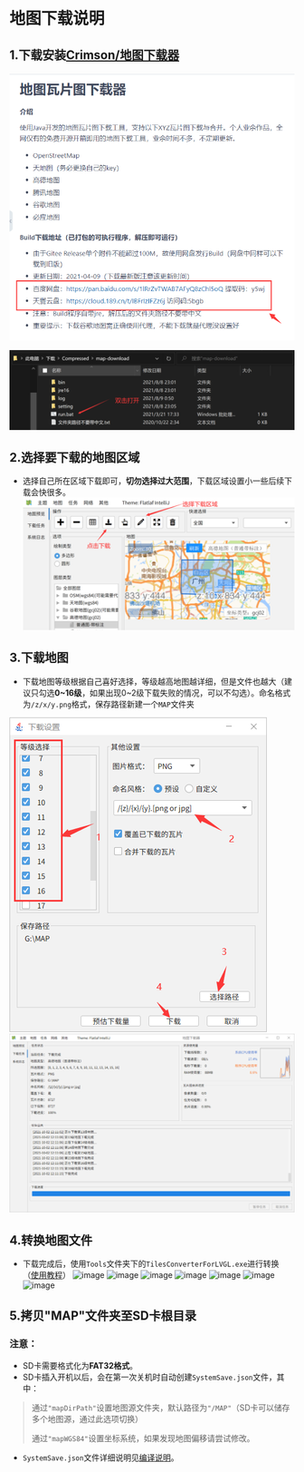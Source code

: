 # 地图下载说明

## 1.下载安装[Crimson/地图下载器](https://gitee.com/CrimsonHu/java_map_download/)

![image](https://github.com/FASTSHIFT/X-TRACK/blob/main/Images/%E5%9C%B0%E5%9B%BE%E4%B8%8B%E8%BD%BD%E6%95%99%E7%A8%8B/1-%E4%B8%8B%E8%BD%BD%E5%AE%89%E8%A3%85Crimson%E5%9C%B0%E5%9B%BE%E4%B8%8B%E8%BD%BD%E5%99%A8.png)

![image](https://github.com/FASTSHIFT/X-TRACK/blob/main/Images/%E5%9C%B0%E5%9B%BE%E4%B8%8B%E8%BD%BD%E6%95%99%E7%A8%8B/2-%E8%BF%90%E8%A1%8C%E4%B8%8B%E8%BD%BD%E5%99%A8.png)

## 2.选择要下载的地图区域
 * 选择自己所在区域下载即可，**切勿选择过大范围**，下载区域设置小一些后续下载会快很多。
![image](https://github.com/FASTSHIFT/X-TRACK/blob/main/Images/%E5%9C%B0%E5%9B%BE%E4%B8%8B%E8%BD%BD%E6%95%99%E7%A8%8B/3-%E9%80%89%E6%8B%A9%E4%B8%8B%E8%BD%BD%E5%8C%BA%E5%9F%9F.png)
## 3.下载地图
 * 下载地图等级根据自己喜好选择，等级越高地图越详细，但是文件也越大（建议只勾选**0~16级**，如果出现0~2级下载失败的情况，可以不勾选）。命名格式为`/z/x/y.png`格式，保存路径新建一个`MAP`文件夹
 
![image](https://github.com/FASTSHIFT/X-TRACK/blob/main/Images/%E5%9C%B0%E5%9B%BE%E4%B8%8B%E8%BD%BD%E6%95%99%E7%A8%8B/4-%E5%9C%B0%E5%9B%BE%E4%B8%8B%E8%BD%BD%E9%85%8D%E7%BD%AE.png)
![image](https://github.com/FASTSHIFT/X-TRACK/blob/main/Images/%E5%9C%B0%E5%9B%BE%E4%B8%8B%E8%BD%BD%E6%95%99%E7%A8%8B/5-%E4%B8%8B%E8%BD%BD%E5%AE%8C%E6%88%90.png)

## 4.转换地图文件
* 下载完成后，使用`Tools`文件夹下的`TilesConverterForLVGL.exe`进行转换（[使用教程](https://github.com/FASTSHIFT/X-TRACK/tree/main/Images/MapConverter%E4%BD%BF%E7%94%A8%E6%95%99%E7%A8%8B)）
![image](https://github.com/FASTSHIFT/X-TRACK/blob/main/Images/MapConverter%E4%BD%BF%E7%94%A8%E6%95%99%E7%A8%8B/1.png)
![image](https://github.com/FASTSHIFT/X-TRACK/blob/main/Images/MapConverter%E4%BD%BF%E7%94%A8%E6%95%99%E7%A8%8B/2.png)
![image](https://github.com/FASTSHIFT/X-TRACK/blob/main/Images/MapConverter%E4%BD%BF%E7%94%A8%E6%95%99%E7%A8%8B/3.png)
![image](https://github.com/FASTSHIFT/X-TRACK/blob/main/Images/MapConverter%E4%BD%BF%E7%94%A8%E6%95%99%E7%A8%8B/4.png)
![image](https://github.com/FASTSHIFT/X-TRACK/blob/main/Images/MapConverter%E4%BD%BF%E7%94%A8%E6%95%99%E7%A8%8B/5.png)
![image](https://github.com/FASTSHIFT/X-TRACK/blob/main/Images/MapConverter%E4%BD%BF%E7%94%A8%E6%95%99%E7%A8%8B/6.png)
![image](https://github.com/FASTSHIFT/X-TRACK/blob/main/Images/MapConverter%E4%BD%BF%E7%94%A8%E6%95%99%E7%A8%8B/7.png)

## 5.拷贝"MAP"文件夹至SD卡根目录
### 注意：
 * SD卡需要格式化为**FAT32格式**。
 * SD卡插入开机以后，会在第一次关机时自动创建`SystemSave.json`文件，其中：
 > 通过`"mapDirPath"`设置地图源文件夹，默认路径为`"/MAP"`（SD卡可以储存多个地图源，通过此选项切换）
 > 
 > 通过`"mapWGS84"`设置坐标系统，如果发现地图偏移请尝试修改。
 * `SystemSave.json`文件详细说明见[编译说明](https://github.com/FASTSHIFT/X-TRACK/blob/main/Software/README.md)。
